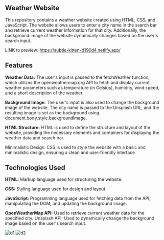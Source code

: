 
##  Weather Website

This repository contains a weather website created using HTML, CSS, and JavaScript. The website allows users to enter a city name in the search bar and retrieve current weather information for that city. Additionally, the background image of the website dynamically changes based on the user's search input.

LINK to preview: https://subtle-kitten-d190d4.netlify.app/ 

## Features


**Weather Data:** The user's input is passed to the fetchWeather function, which utilizes the openweathermap.org API to fetch and display current weather parameters such as temperature (in Celsius), humidity, wind speed, and a short description of the weather.

**Background Image:** The user's input is also used to change the background image of the website. The city name is passed to the Unsplash URL, and the resulting image is set as the background using document.body.style.backgroundImage.

**HTML Structure:** HTML is used to define the structure and layout of the website, providing the necessary elements and containers for displaying the weather data and search bar.

Minimalistic Design: CSS is used to style the website with a basic and minimalistic design, ensuring a clean and user-friendly interface

## Technologies Used

**HTML**: Markup language used for structuring the website.

**CSS:** Styling language used for design and layout.

**JavaScript:** Programming language used for fetching data from the API, manipulating the DOM, and updating the background image.

**OpenWeatherMap API:** Used to retrieve current weather data for the specified city.
Unsplash API: Used to dynamically change the background image based on the user's search input.

![d1](https://github.com/JuliaDolko/weatherApp/assets/95941618/00634d5f-f321-445e-b076-e95c009d1d8e)
![d2](https://github.com/JuliaDolko/weatherApp/assets/95941618/b698bb8a-1fbc-4945-9d36-cff408fc4ceb)
